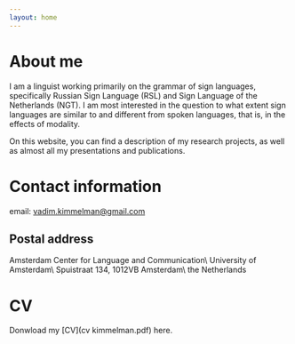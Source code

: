 ```yaml
---
layout: home
---
```


<!---![photo](img/pasfoto.jpg)--->


# About me 

I am a linguist working primarily on the grammar of sign languages, specifically Russian Sign Language (RSL) and Sign Language of the Netherlands (NGT). I am most interested in the question to what extent sign languages are similar to and different from spoken languages, that is, in the effects of modality. 

On this website, you can find a description of my research projects, as well as almost all my presentations and publications.

# Contact information 

email: <vadim.kimmelman@gmail.com>

## Postal address

Amsterdam Center for Language and Communication\\
University of Amsterdam\\
Spuistraat 134, 1012VB Amsterdam\\
the Netherlands


# CV

Donwload my [CV](cv kimmelman.pdf) here. 
